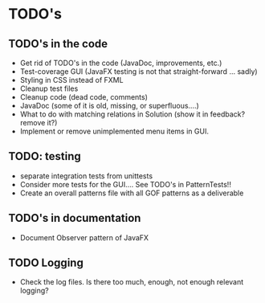 # TODO's

## TODO's in the code
* Get rid of TODO's in the code (JavaDoc, improvements, etc.)
* Test-coverage GUI (JavaFX testing is not that straight-forward ... sadly)
* Styling in CSS instead of FXML
* Cleanup test files
* Cleanup code (dead code, comments)
* JavaDoc (some of it is old, missing, or superfluous....)
* What to do with matching relations in Solution (show it in feedback? remove it?)
* Implement or remove unimplemented menu items in GUI.

## TODO: testing
* separate integration tests from unittests
* Consider more tests for the GUI.... See TODO's in PatternTests!!
* Create an overall patterns file with all GOF patterns as a deliverable

## TODO's in documentation 
* Document Observer pattern of JavaFX

## TODO Logging
* Check the log files. Is there too much, enough, not enough relevant logging?
